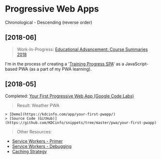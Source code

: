 # Progressive Web Apps

Chronological - Descending (reverse order)

## [2018-06]

> Work-In-Progress: [Educational Advancement: Course Summaries 2018](https://kdcinfo.com/app/training/)

I'm in the process of creating a '[Training Progress SPA](https://kdcinfo.com/app/training/)' as a JavaScript-based PWA (as a part of my PWA learning).

## [2018-05]

Completed: [Your First Progressive Web App (Google Code Labs)](https://developers.google.com/web/fundamentals/codelabs/your-first-pwapp/)

> Result: Weather PWA

    > [Demo](https://kdcinfo.com/app/your-first-pwapp/)
    > [Source Code (GitHub)](https://github.com/KDCinfo/snippets/tree/master/pwa/your-first-pwapp)

> Other Resources:

  - [Service Workers - Primer](https://developers.google.com/web/fundamentals/primers/service-workers/)
  - [Service Workers - Debugging](https://codelabs.developers.google.com/codelabs/debugging-service-workers/#0)
  - [Caching Strategy](https://jakearchibald.com/2014/offline-cookbook/)
